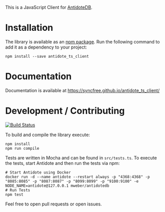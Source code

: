 This is a JavaScript Client for [AntidoteDB](http://antidotedb.eu/).

# Installation

The library is available as an [npm package](https://www.npmjs.com/package/antidote_ts_client).
Run the following command to add it as a dependency to your project:

    npm install --save antidote_ts_client

# Documentation

Documentation is available at https://syncfree.github.io/antidote_ts_client/


# Development / Contributing

[![Build Status](https://travis-ci.org/SyncFree/antidote_ts_client.svg?branch=master)](https://travis-ci.org/SyncFree/antidote_ts_client)
  
To build and compile the library execute:

    npm install
    npm run compile
   
Tests are written in Mocha and can be found in `src/tests.ts`.
To execute the tests, start Antidote and then run the tests via npm: 

    # Start Antidote using Docker
    docker run -d --name antidote --restart always -p "4368:4368" -p "8085:8085" -p "8087:8087" -p "8099:8099" -p "9100:9100" -e NODE_NAME=antidote@127.0.0.1 mweber/antidotedb
    # Run Tests
    npm test
   
Feel free to open pull requests or open issues.